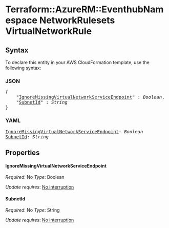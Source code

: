 # Terraform::AzureRM::EventhubNamespace NetworkRulesets VirtualNetworkRule

## Syntax

To declare this entity in your AWS CloudFormation template, use the following syntax:

### JSON

<pre>
{
    "<a href="#ignoremissingvirtualnetworkserviceendpoint" title="IgnoreMissingVirtualNetworkServiceEndpoint">IgnoreMissingVirtualNetworkServiceEndpoint</a>" : <i>Boolean</i>,
    "<a href="#subnetid" title="SubnetId">SubnetId</a>" : <i>String</i>
}
</pre>

### YAML

<pre>
<a href="#ignoremissingvirtualnetworkserviceendpoint" title="IgnoreMissingVirtualNetworkServiceEndpoint">IgnoreMissingVirtualNetworkServiceEndpoint</a>: <i>Boolean</i>
<a href="#subnetid" title="SubnetId">SubnetId</a>: <i>String</i>
</pre>

## Properties

#### IgnoreMissingVirtualNetworkServiceEndpoint

_Required_: No
_Type_: Boolean

_Update requires_: [No interruption](https://docs.aws.amazon.com/AWSCloudFormation/latest/UserGuide/using-cfn-updating-stacks-update-behaviors.html#update-no-interrupt)

#### SubnetId

_Required_: No
_Type_: String

_Update requires_: [No interruption](https://docs.aws.amazon.com/AWSCloudFormation/latest/UserGuide/using-cfn-updating-stacks-update-behaviors.html#update-no-interrupt)


